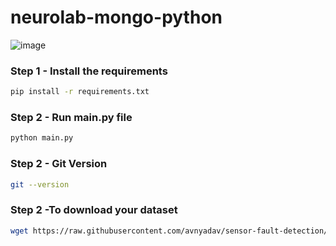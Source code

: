 # neurolab-mongo-python

![image](https://user-images.githubusercontent.com/57321948/196933065-4b16c235-f3b9-4391-9cfe-4affcec87c35.png)

### Step 1 - Install the requirements

```bash
pip install -r requirements.txt
```

### Step 2 - Run main.py file

```bash
python main.py

```
### Step 2 - Git Version

```bash
git --version
```

### Step 2 -To download your dataset

```bash
wget https://raw.githubusercontent.com/avnyadav/sensor-fault-detection/main/aps_failure_training_set1.csv
```

